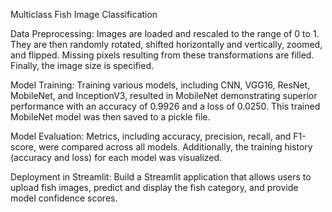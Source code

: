 Multiclass Fish Image Classification

Data Preprocessing:
    Images are loaded and rescaled to the range of 0 to 1. They are then randomly rotated, shifted 
horizontally and vertically, zoomed, and flipped. Missing pixels resulting from these transformations 
are filled. Finally, the image size is specified.

Model Training:
    Training various models, including CNN, VGG16, ResNet, MobileNet, and InceptionV3, resulted in MobileNet
demonstrating superior performance with an accuracy of 0.9926 and a loss of 0.0250. This trained MobileNet model 
was then saved to a pickle file.

Model Evaluation:
      Metrics, including accuracy, precision, recall, and F1-score, were compared across all models. 
Additionally, the training history (accuracy and loss) for each model was visualized.

Deployment in Streamlit:
      Build a Streamlit application that allows users to upload fish images, predict and display the fish 
category, and provide model confidence scores.
